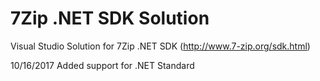 # 7Zip .NET SDK Solution
Visual Studio Solution for 7Zip .NET SDK (http://www.7-zip.org/sdk.html)

10/16/2017
  Added support for .NET Standard
